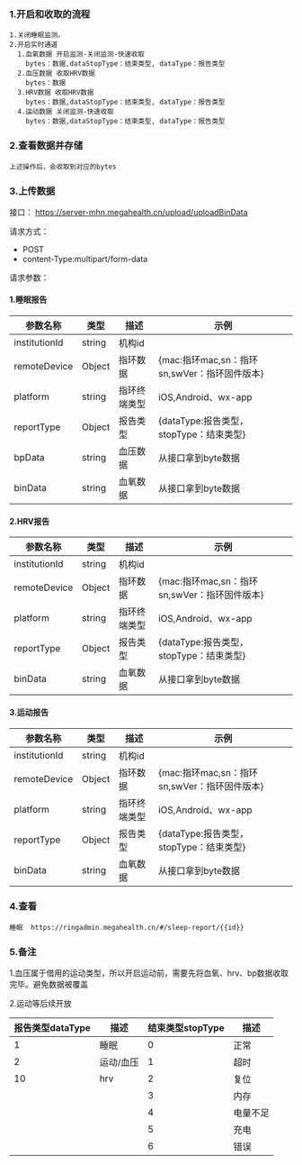 ### 1.开启和收取的流程

```
1.关闭睡眠监测。
2.开启实时通道
  1.血氧数据 开启监测-关闭监测-快速收取
    bytes：数据,dataStopType：结束类型, dataType：报告类型
  2.血压数据 收取HRV数据
    bytes：数据
  3.HRV数据 收取HRV数据
    bytes：数据,dataStopType：结束类型, dataType：报告类型
  4.运动数据 关闭监测-快速收取
  	bytes：数据,dataStopType：结束类型, dataType：报告类型
```

### 2.查看数据并存储

```
上述操作后，会收取到对应的bytes
```

### 3.上传数据

接口： https://server-mhn.megahealth.cn/upload/uploadBinData

请求方式：

-  POST
- content-Type:multipart/form-data

请求参数：

#### 1.睡眠报告

| 参数名称      | 类型   | 描述         | 示例                                         |
| ------------- | ------ | ------------ | -------------------------------------------- |
| institutionId | string | 机构id       |                                              |
| remoteDevice  | Object | 指环数据     | {mac:指环mac,sn：指环sn,swVer：指环固件版本} |
| platform      | string | 指环终端类型 | iOS,Android、wx-app                          |
| reportType    | Object | 报告类型     | {dataType:报告类型，stopType：结束类型}      |
| bpData        | string | 血压数据     | 从接口拿到byte数据                           |
| binData       | string | 血氧数据     | 从接口拿到byte数据                           |

#### 2.HRV报告

| 参数名称      | 类型   | 描述         | 示例                                         |
| ------------- | ------ | ------------ | -------------------------------------------- |
| institutionId | string | 机构id       |                                              |
| remoteDevice  | Object | 指环数据     | {mac:指环mac,sn：指环sn,swVer：指环固件版本} |
| platform      | string | 指环终端类型 | iOS,Android、wx-app                          |
| reportType    | Object | 报告类型     | {dataType:报告类型，stopType：结束类型}      |
| binData       | string | 血氧数据     | 从接口拿到byte数据                           |

#### 3.运动报告

| 参数名称      | 类型   | 描述         | 示例                                         |
| ------------- | ------ | ------------ | -------------------------------------------- |
| institutionId | string | 机构id       |                                              |
| remoteDevice  | Object | 指环数据     | {mac:指环mac,sn：指环sn,swVer：指环固件版本} |
| platform      | string | 指环终端类型 | iOS,Android、wx-app                          |
| reportType    | Object | 报告类型     | {dataType:报告类型，stopType：结束类型}      |
| binData       | string | 血氧数据     | 从接口拿到byte数据                           |

### 4.查看

```
睡眠 	https://ringadmin.megahealth.cn/#/sleep-report/{{id}}
```

### 5.备注

1.血压属于借用的运动类型，所以开启运动前，需要先将血氧、hrv、bp数据收取完毕。避免数据被覆盖

2.运动等后续开放

| 报告类型dataType | 描述      | 结束类型stopType | 描述     |
| ---------------- | --------- | ---------------- | -------- |
| 1                | 睡眠      | 0                | 正常     |
| 2                | 运动/血压 | 1                | 超时     |
| 10               | hrv       | 2                | 复位     |
|                  |           | 3                | 内存     |
|                  |           | 4                | 电量不足 |
|                  |           | 5                | 充电     |
|                  |           | 6                | 错误     |